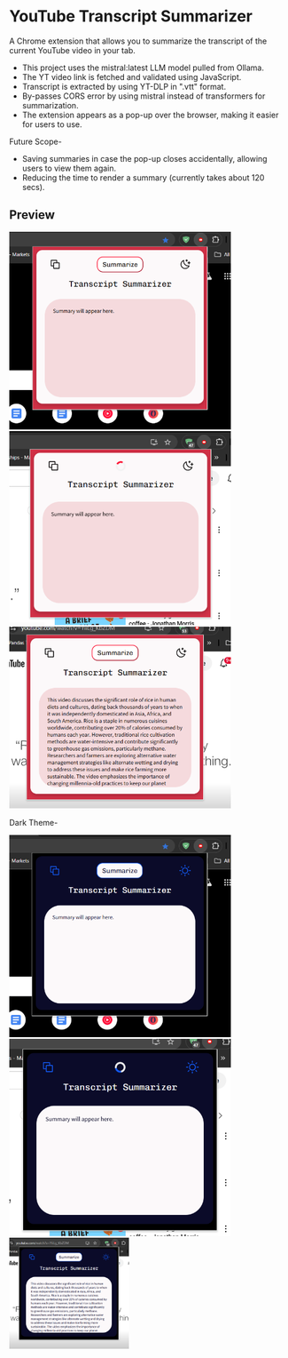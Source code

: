 # YouTube Transcript Summarizer
A Chrome extension that allows you to summarize the transcript of the current YouTube video in your tab.

* This project uses the mistral:latest LLM model pulled from Ollama.
* The YT video link is fetched and validated using JavaScript.
* Transcript is extracted by using YT-DLP in ".vtt" format.
* By-passes CORS error by using mistral instead of transformers for summarization.
* The extension appears as a pop-up over the browser, making it easier for users to use.

Future Scope-
* Saving summaries in case the pop-up closes accidentally, allowing users to view them again.
* Reducing the time to render a summary (currently takes about 120 secs).


## Preview

<img src="preview/one.png" alt width="400px"> 
<img src="preview/two.png" alt width="400px"> 
<img src="preview/three.png" alt width="400px"> 

Dark Theme-

<img src="preview/one-d.png" alt width="400px" > 
<img src="preview/two-d.png" alt width="400px"> 
<img src="preview/three-d.png" witdh="200px" height= "200px"> 

